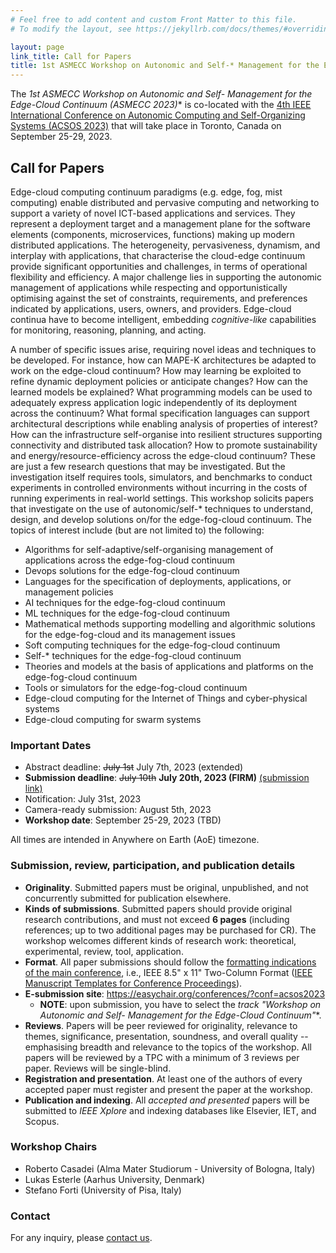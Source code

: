 ```yaml
---
# Feel free to add content and custom Front Matter to this file.
# To modify the layout, see https://jekyllrb.com/docs/themes/#overriding-theme-defaults

layout: page
link_title: Call for Papers
title: 1st ASMECC Workshop on Autonomic and Self-* Management for the Edge-Cloud Continuum (ASMECC 2023)
---
```


The **1st ASMECC Workshop on Autonomic and Self-* Management for the Edge-Cloud Continuum (ASMECC 2023)** is co-located with the [4th IEEE International Conference on Autonomic Computing and Self-Organizing Systems (ACSOS 2023)](https://2023.acsos.org/) that will take place in Toronto, Canada on September 25-29, 2023.

## Call for Papers <!-- ([pdf](assets/cfp-asmecc-2023.pdf)/[txt](assets/cfp-asmecc-2023.txt)) -->


Edge-cloud computing continuum paradigms (e.g. edge, fog, mist computing) enable
distributed and pervasive computing and networking to support a variety of novel ICT-based
applications and services. They represent a deployment target and a management plane for the
software elements (components, microservices, functions) making up modern distributed
applications. The heterogeneity, pervasiveness, dynamism, and interplay with applications, that
characterise the cloud-edge continuum provide significant opportunities and challenges, in
terms of operational flexibility and efficiency. A major challenge lies in supporting the autonomic
management of applications while respecting and opportunistically optimising against the set of
constraints, requirements, and preferences indicated by applications, users, owners, and
providers. Edge-cloud continua have to become intelligent, embedding *cognitive-like* capabilities
for monitoring, reasoning, planning, and acting.

A number of specific issues arise, requiring novel ideas and techniques to be developed. For
instance, how can MAPE-K architectures be adapted to work on the edge-cloud continuum?
How may learning be exploited to refine dynamic deployment policies or anticipate changes?
How can the learned models be explained? What programming models can be used to
adequately express application logic independently of its deployment across the continuum?
What formal specification languages can support architectural descriptions while enabling
analysis of properties of interest? How can the infrastructure self-organise into resilient
structures supporting connectivity and distributed task allocation? How to promote sustainability
and energy/resource-efficiency across the edge-cloud continuum? These are just a few
research questions that may be investigated. But the investigation itself requires tools,
simulators, and benchmarks to conduct experiments in controlled environments without
incurring in the costs of running experiments in real-world settings.
This workshop solicits papers that investigate on the use of autonomic/self-* techniques to
understand, design, and develop solutions on/for the edge-fog-cloud continuum. The topics of
interest include (but are not limited to) the following:

- Algorithms for self-adaptive/self-organising management of applications across the edge-fog-cloud continuum
- Devops solutions for the edge-fog-cloud continuum
- Languages for the specification of deployments, applications, or management policies
- AI techniques for the edge-fog-cloud continuum
- ML techniques for the edge-fog-cloud continuum
- Mathematical methods supporting modelling and algorithmic solutions for the edge-fog-cloud and its management issues
- Soft computing techniques for the edge-fog-cloud continuum
- Self-* techniques for the edge-fog-cloud continuum
- Theories and models at the basis of applications and platforms on the edge-fog-cloud continuum
- Tools or simulators for the edge-fog-cloud continuum
- Edge-cloud computing for the Internet of Things and cyber-physical systems
- Edge-cloud computing for swarm systems

### Important Dates

- Abstract deadline: ~~July 1st~~ July 7th, 2023 (extended) 
- **Submission deadline**: ~~July 10th~~ **July 20th, 2023 (FIRM)** [(submission link)](https://easychair.org/conferences/?conf=acsos2023)
- Notification: July 31st, 2023
- Camera-ready submission: August 5th, 2023
- **Workshop date**: September 25-29, 2023 (TBD)

All times are intended in Anywhere on Earth (AoE) timezone.

### Submission, review, participation, and publication details

- **Originality**. Submitted papers must be original, unpublished, and not concurrently submitted for publication elsewhere.
- **Kinds of submissions**. Submitted papers should provide original research contributions, and must not exceed **6 pages** (including references; up to two additional pages may be purchased for CR). The workshop welcomes different kinds of research work: theoretical, experimental, review, tool, application. <!-- - **Kinds of submissions**. The workshop welcomes two kinds of submissions:    1. **Workshop papers**: provide original research contributions. These must not exceed **6 pages** (including references; up to two additional pages may be purchased for CR).     2. **Work-in-Progress (WIP) papers**: describe original work-in-progress research which may not have been fully validated. These must not exceed **4 pages** (including references). -->
- **Format**. All paper submissions should follow the [formatting indications of the main conference](https://2023.acsos.org/track/acsos-2023-papers), i.e.,  IEEE 8.5" x 11" Two-Column Format ([IEEE Manuscript Templates for Conference Proceedings](https://www.ieee.org/conferences/publishing/templates.html)).
- **E-submission site**: <https://easychair.org/conferences/?conf=acsos2023> 
    - **NOTE**: upon submission, you have to select the **track "Workshop on Autonomic and Self-* Management for the Edge-Cloud Continuum"**. 
- **Reviews**. Papers will be peer reviewed for originality, relevance to themes, significance, presentation, soundness, and overall quality -- emphasising breadth and relevance to the topics of the workshop. All papers will be reviewed by a TPC with a minimum of 3 reviews per paper. Reviews will be single-blind.
- **Registration and presentation**. At least one of the authors of every accepted paper must register and present the paper at the workshop.
- **Publication and indexing**. All *accepted and presented* papers will be submitted to *IEEE Xplore* and indexing databases like Elsevier, IET, and Scopus.

<!-- 
- **Special issue**. A special issue on an ISI-impacted journal will be organised. A set of high-quality papers from DISCOLI will be invited to submit an extended contribution.
    * Consider submitting your work to the [SI on "Understanding and Engineering Cyber-Physical Collectives" in Frontiers in Robotics and AI (Scimago Ranking: Q2)](https://www.frontiersin.org/research-topics/52323/understanding-and-engineering-cyber-physical-collectives).
-->

### Workshop Chairs

- Roberto Casadei (Alma Mater Studiorum - University of Bologna, Italy)
- Lukas Esterle (Aarhus University, Denmark)
- Stefano Forti (University of Pisa, Italy)

### Contact

For any inquiry, please [contact us](mailto:asmecc23.workshop@easychair.org).